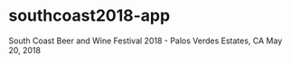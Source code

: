 # southcoast2018-app
South Coast Beer and Wine Festival 2018 - Palos Verdes Estates, CA May 20, 2018
